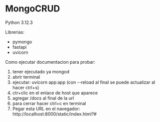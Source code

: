 # MongoCRUD
 
 Python 3.12.3

 Librerias:
 + pymongo
 + fastapi
 + uvicorn

 Como ejecutar documentacion para probar:
 1. tener ejecutado ya mongod
 2. abrir terminal
 3. ejecutar: uvicorn app:app (con --reload al final se puede actualizar al hacer ctrl+s)
 4. ctr+clic en el enlace de host que aparece
 5. agregar /docs al final de la url
 6. para cerrar hacer ctrl+c en terminal
 7. Pegar esta URL en el navegador: http://localhost:8000/static/index.html?#
